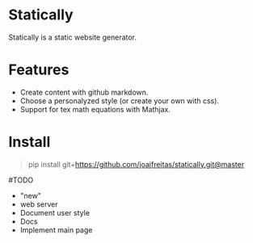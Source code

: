 # Statically

Statically is a static website generator.


# Features

* Create content with github markdown.
* Choose a personalyzed style (or create your own with css).
* Support for tex math equations with Mathjax.


# Install

> pip install git+https://github.com/joajfreitas/statically.git@master


#TODO

* "new"
* web server
* Document user style
* Docs
* Implement main page


